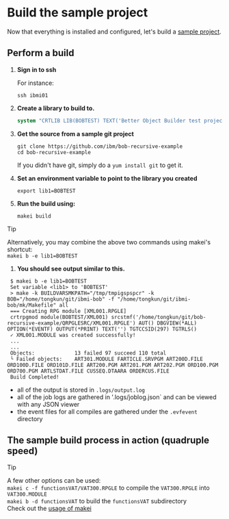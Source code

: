# Build the sample project

Now that everything is installed and configured, let's build a [sample project](https://github.com/ibm/bob-recursive-example).

## Perform a build

1. **Sign in to ssh**
   
   For instance:
   ```shell
   ssh ibmi01
   ```

1. **Create a library to build to.**

   ```cl
   system "CRTLIB LIB(BOBTEST) TEXT('Better Object Builder test project')"
   ```
   
1. **Get the source from a sample git project**

   ```shell
   git clone https://github.com/ibm/bob-recursive-example
   cd bob-recursive-example
   ```

   If you didn't have git, simply do a `yum install git` to get it.

1. **Set an environment variable to point to the library you created**

   ```shell
   export lib1=BOBTEST
   ```

1. **Run the build using:**

   ```shell
   makei build
   ```

> [!TIP]
>
> Alternatively, you may combine the above two commands using makei's shortcut:<br>
> `makei b -e lib1=BOBTEST`

1. **You should see output similar to this.**

  ```
   $ makei b -e lib1=BOBTEST
   Set variable <lib1> to 'BOBTEST'
   > make -k BUILDVARSMKPATH="/tmp/tmpigspspcr" -k BOB="/home/tongkun/git/ibmi-bob" -f "/home/tongkun/git/ibmi-bob/mk/Makefile" all
   === Creating RPG module [XML001.RPGLE]
   crtrpgmod module(BOBTEST/XML001) srcstmf('/home/tongkun/git/bob-recursive-example/QRPGLESRC/XML001.RPGLE') AUT() DBGVIEW(*ALL) OPTION(*EVENTF) OUTPUT(*PRINT) TEXT('') TGTCCSID(297) TGTRLS()
   ✓ XML001.MODULE was created successfully!
   ...
   ...
   Objects:             13 failed 97 succeed 110 total
   └ Failed objects:    ART301.MODULE FARTICLE.SRVPGM ART200D.FILE ORD100D.FILE ORD101D.FILE ART200.PGM ART201.PGM ART202.PGM ORD100.PGM ORD700.PGM ARTLSTDAT.FILE CUSSEQ.DTAARA ORDERCUS.FILE
   Build Completed!
  ```

  * all of the output is stored in `.logs/output.log`
  * all of the job logs are gathered in '.logs/joblog.json` and can be viewed with any JSON viewer
  * the event files for all compiles are gathered under the `.evfevent` directory

## The sample build process in action (quadruple speed)

<!-- ![Sample Build Demo](sample-build.assets/sample-build.gif) -->


> [!TIP]
> A few other options can be used:<br>
>   `makei c -f functionsVAT/VAT300.RPGLE` to compile the `VAT300.RPGLE` into `VAT300.MODULE`<br>
>   `makei b -d functionsVAT` to build the `functionsVAT` subdirectory<br>
>   Check out the [usage of makei](cli/makei.md)
